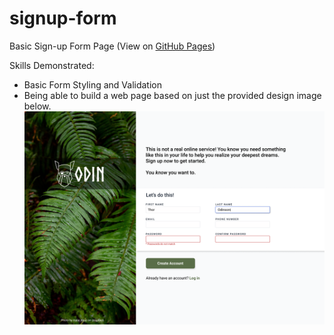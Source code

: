 # signup-form
Basic Sign-up Form Page (View on [GitHub Pages](https://magatdarwin.github.io/signup-form/))

Skills Demonstrated:
- Basic Form Styling and Validation
- Being able to build a web page based on just the provided design image below.
![Design Image](./sign-up-form.png)